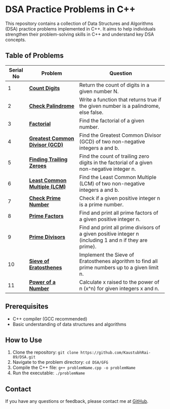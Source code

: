 # DSA Practice Problems in C++

This repository contains a collection of Data Structures and Algorithms (DSA) practice problems implemented in C++. It aims to help individuals strengthen their problem-solving skills in C++ and understand key DSA concepts.

## Table of Problems

| Serial No | Problem | Question |
|---|---|---|
| 1 | [**Count Digits**](https://github.com/KaustubhRai-89/DSA/blob/main/GFG/countDigits.cpp) | Return the count of digits in a given number N. |
| 2 | [**Check Palindrome**](https://github.com/KaustubhRai-89/DSA/blob/main/GFG/checkPalindrome.cpp) | Write a function that returns true if the given number is a palindrome, else false. |
| 3 | [**Factorial**](https://github.com/KaustubhRai-89/DSA/blob/main/GFG/factorial.cpp) | Find the factorial of a given number. |
| 4 | [**Greatest Common Divisor (GCD)**](https://github.com/KaustubhRai-89/DSA/blob/main/GFG/gcd.cpp) | Find the Greatest Common Divisor (GCD) of two non-negative integers a and b. |
| 5 | [**Finding Trailing Zeroes**](https://github.com/KaustubhRai-89/DSA/blob/main/GFG/findTrailingZeroes.cpp) | Find the count of trailing zero digits in the factorial of a given non-negative integer n. |
| 6 | [**Least Common Multiple (LCM)**](https://github.com/KaustubhRai-89/DSA/blob/main/GFG/lcm.cpp) | Find the Least Common Multiple (LCM) of two non-negative integers a and b. |
| 7 | [**Check Prime Number**](https://github.com/KaustubhRai-89/DSA/blob/main/GFG/checkPrime.cpp) | Check if a given positive integer n is a prime number. |
| 8 | [**Prime Factors**](https://github.com/KaustubhRai-89/DSA/blob/main/GFG/primeFactors.cpp) | Find and print all prime factors of a given positive integer n. |
| 9 | [**Prime Divisors**](https://github.com/KaustubhRai-89/DSA/blob/main/GFG/primeDivisors.cpp) | Find and print all prime divisors of a given positive integer n (including 1 and n if they are prime). |
| 10 | [**Sieve of Eratosthenes**](https://github.com/KaustubhRai-89/DSA/blob/main/GFG/sieveOfEratosthenes.cpp) | Implement the Sieve of Eratosthenes algorithm to find all prime numbers up to a given limit n. |
| 11 | [**Power of a Number**](https://github.com/KaustubhRai-89/DSA/blob/main/GFG/power.cpp) | Calculate x raised to the power of n (x^n) for given integers x and n. |

## Prerequisites

- C++ compiler (GCC recommended)
- Basic understanding of data structures and algorithms

## How to Use

1. Clone the repository: `git clone https://github.com/KaustubhRai-89/DSA.git`
2. Navigate to the problem directory: `cd DSA/GFG`
3. Compile the C++ file: `g++ problemName.cpp -o problemName`
4. Run the executable: `./problemName`


## Contact

If you have any questions or feedback, please contact me at [GitHub](https://github.com/KaustubhRai-89).
